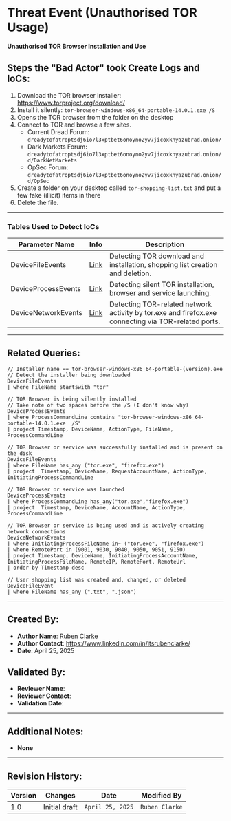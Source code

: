 # Threat Event (Unauthorised TOR Usage)
**Unauthorised TOR Browser Installation and Use**

## Steps the "Bad Actor" took Create Logs and IoCs:
1. Download the TOR browser installer: https://www.torproject.org/download/
2. Install it silently: ```tor-browser-windows-x86_64-portable-14.0.1.exe /S```
3. Opens the TOR browser from the folder on the desktop
4. Connect to TOR and browse a few sites.
   - Current Dread Forum: ```dreadytofatroptsdj6io7l3xptbet6onoyno2yv7jicoxknyazubrad.onion/```
   - Dark Markets Forum: ```dreadytofatroptsdj6io7l3xptbet6onoyno2yv7jicoxknyazubrad.onion/d/DarkNetMarkets```
   - OpSec Forum: ```dreadytofatroptsdj6io7l3xptbet6onoyno2yv7jicoxknyazubrad.onion/d/OpSec```
6. Create a folder on your desktop called ```tor-shopping-list.txt``` and put a few fake (illicit) items in there
7. Delete the file.

---

### Tables Used to Detect IoCs

| **Parameter Name**     | **Info** | **Description**                                                                                                             
|------------------------|----------|--------------------------------------------------------------------------------------------------------------------------|
| DeviceFileEvents       | [Link](https://learn.microsoft.com/en-us/defender-xdr/advanced-hunting-deviceinfo-table)       | Detecting TOR download and installation, shopping list creation and deletion.                                           |
| DeviceProcessEvents    | [Link](https://learn.microsoft.com/en-us/defender-xdr/advanced-hunting-deviceinfo-table)       | Detecting silent TOR installation, browser and service launching.                                                       |
| DeviceNetworkEvents    | [Link](https://learn.microsoft.com/en-us/defender-xdr/advanced-hunting-devicenetworkevents-table) | Detecting TOR-related network activity by tor.exe and firefox.exe connecting via TOR-related ports.                     |

---

## Related Queries:
```kql
// Installer name == tor-browser-windows-x86_64-portable-(version).exe
// Detect the installer being downloaded
DeviceFileEvents
| where FileName startswith "tor"

// TOR Browser is being silently installed
// Take note of two spaces before the /S (I don't know why)
DeviceProcessEvents
| where ProcessCommandLine contains "tor-browser-windows-x86_64-portable-14.0.1.exe  /S"
| project Timestamp, DeviceName, ActionType, FileName, ProcessCommandLine

// TOR Browser or service was successfully installed and is present on the disk
DeviceFileEvents
| where FileName has_any ("tor.exe", "firefox.exe")
| project  Timestamp, DeviceName, RequestAccountName, ActionType, InitiatingProcessCommandLine

// TOR Browser or service was launched
DeviceProcessEvents
| where ProcessCommandLine has_any("tor.exe","firefox.exe")
| project  Timestamp, DeviceName, AccountName, ActionType, ProcessCommandLine

// TOR Browser or service is being used and is actively creating network connections
DeviceNetworkEvents
| where InitiatingProcessFileName in~ ("tor.exe", "firefox.exe")
| where RemotePort in (9001, 9030, 9040, 9050, 9051, 9150)
| project Timestamp, DeviceName, InitiatingProcessAccountName, InitiatingProcessFileName, RemoteIP, RemotePort, RemoteUrl
| order by Timestamp desc

// User shopping list was created and, changed, or deleted
DeviceFileEvent
| where FileName has_any (".txt", ".json")
```
---

## Created By:
- **Author Name**: Ruben Clarke
- **Author Contact**: https://www.linkedin.com/in/itsrubenclarke/
- **Date**: April 25, 2025

## Validated By:
- **Reviewer Name**: 
- **Reviewer Contact**: 
- **Validation Date**: 

---

## Additional Notes:
- **None**

---

## Revision History:
| **Version** | **Changes**                   | **Date**         | **Modified By**   |
|-------------|-------------------------------|------------------|-------------------|
| 1.0         | Initial draft                  | `April 25, 2025`  | `Ruben Clarke` 
